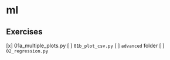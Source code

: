 # ml

## Exercises
[x] 01a_multiple_plots.py
[ ] `01b_plot_csv.py`
[ ] `advanced` folder
[ ] `02_regression.py`